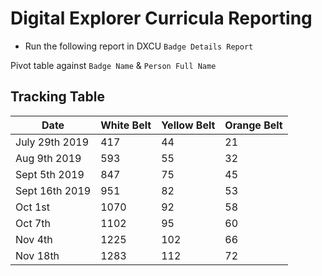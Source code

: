 # Digital Explorer Curricula Reporting

- Run the following report in DXCU `Badge Details Report`

Pivot table against `Badge Name` & `Person Full Name`

##  Tracking Table

| Date | White Belt | Yellow Belt | Orange Belt  |
|---|---|---|---|
|July 29th 2019 | 417 | 44 | 21
|Aug 9th 2019|593|55|32
|Sept 5th 2019|847|75|45
|Sept 16th 2019|951|82|53
|Oct 1st|1070|92|58
|Oct 7th|1102|95|60
|Nov 4th|1225|102|66
Nov 18th|1283|112|72

